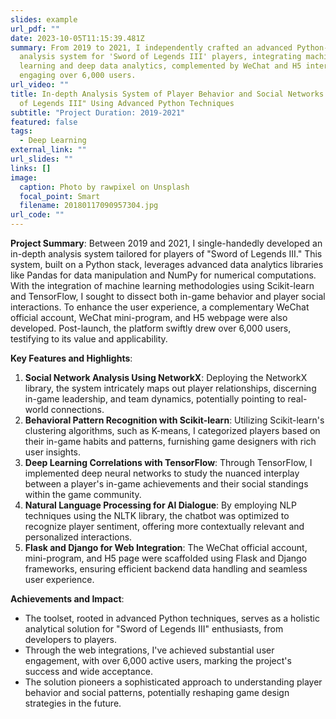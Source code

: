 ```yaml
---
slides: example
url_pdf: ""
date: 2023-10-05T11:15:39.481Z
summary: From 2019 to 2021, I independently crafted an advanced Python-based
  analysis system for 'Sword of Legends III' players, integrating machine
  learning and deep data analytics, complemented by WeChat and H5 interfaces,
  engaging over 6,000 users.
url_video: ""
title: In-depth Analysis System of Player Behavior and Social Networks in "Sword
  of Legends III" Using Advanced Python Techniques
subtitle: "Project Duration: 2019-2021"
featured: false
tags:
  - Deep Learning
external_link: ""
url_slides: ""
links: []
image:
  caption: Photo by rawpixel on Unsplash
  focal_point: Smart
  filename: 20180117090957304.jpg
url_code: ""
---
```



**Project Summary**: Between 2019 and 2021, I single-handedly developed an in-depth analysis system tailored for players of "Sword of Legends III." This system, built on a Python stack, leverages advanced data analytics libraries like Pandas for data manipulation and NumPy for numerical computations. With the integration of machine learning methodologies using Scikit-learn and TensorFlow, I sought to dissect both in-game behavior and player social interactions. To enhance the user experience, a complementary WeChat official account, WeChat mini-program, and H5 webpage were also developed. Post-launch, the platform swiftly drew over 6,000 users, testifying to its value and applicability.

**Key Features and Highlights**:

1. **Social Network Analysis Using NetworkX**: Deploying the NetworkX library, the system intricately maps out player relationships, discerning in-game leadership, and team dynamics, potentially pointing to real-world connections.
2. **Behavioral Pattern Recognition with Scikit-learn**: Utilizing Scikit-learn's clustering algorithms, such as K-means, I categorized players based on their in-game habits and patterns, furnishing game designers with rich user insights.
3. **Deep Learning Correlations with TensorFlow**: Through TensorFlow, I implemented deep neural networks to study the nuanced interplay between a player's in-game achievements and their social standings within the game community.
4. **Natural Language Processing for AI Dialogue**: By employing NLP techniques using the NLTK library, the chatbot was optimized to recognize player sentiment, offering more contextually relevant and personalized interactions.
5. **Flask and Django for Web Integration**: The WeChat official account, mini-program, and H5 page were scaffolded using Flask and Django frameworks, ensuring efficient backend data handling and seamless user experience.

**Achievements and Impact**:

* The toolset, rooted in advanced Python techniques, serves as a holistic analytical solution for "Sword of Legends III" enthusiasts, from developers to players.
* Through the web integrations, I've achieved substantial user engagement, with over 6,000 active users, marking the project's success and wide acceptance.
* The solution pioneers a sophisticated approach to understanding player behavior and social patterns, potentially reshaping game design strategies in the future.
